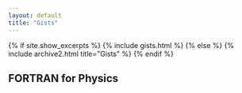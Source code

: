 ```yaml
---
layout: default
title: "Gists"
---
```


{% if site.show_excerpts %}
  {% include gists.html %}
{% else %}
  {% include archive2.html title="Gists" %}
{% endif %}



## FORTRAN for Physics
<script src="https://gist.github.com/rajeshkumarkarra/e86202a9839c81d5bf1210192b04afae.js"></script>









